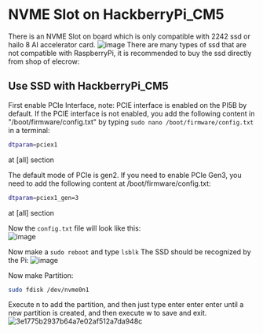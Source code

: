 # NVME Slot on HackberryPi_CM5

There is an NVME Slot on board which is only compatible with 2242 ssd or hailo 8 AI accelerator card.
![image](https://github.com/user-attachments/assets/70425743-f175-4eb6-a6be-5a03c525eecf)
There are many types of ssd that are not compatible with RaspberryPi, it is recommended to buy the ssd directly from shop of elecrow:


## Use SSD with HackberryPi_CM5

First enable PCIe Interface, note: PCIE interface is enabled on the PI5B by default.
If the PCIE interface is not enabled, you add the following content in "/boot/firmware/config.txt" by typing ```sudo nano /boot/firmware/config.txt``` in a terminal:
```sh
dtparam=pciex1
```
at [all] section

The default mode of PCIe is gen2. If you need to enable PCIe Gen3, you need to add the following content at /boot/firmware/config.txt:
```sh
dtparam=pciex1_gen=3
```
at [all] section

Now the ```config.txt``` file will look like this:  
![image](https://github.com/user-attachments/assets/4eaf41f2-989e-48ca-8308-74255f591d27)

Now make a ```sudo reboot``` and type ```lsblk``` The SSD should be recognized by the Pi:
![image](https://github.com/user-attachments/assets/da639e70-392c-4627-a9c4-45de4356bc23)

Now make Partition:
```sh
sudo fdisk /dev/nvme0n1
```
Execute n to add the partition, and then just type enter enter enter until a new partition is created, and then execute w to save and exit.
![3e1775b2937b64a7e02af512a7da948c](https://github.com/user-attachments/assets/efba3dd9-927c-44ab-b508-64ea986d3372)

